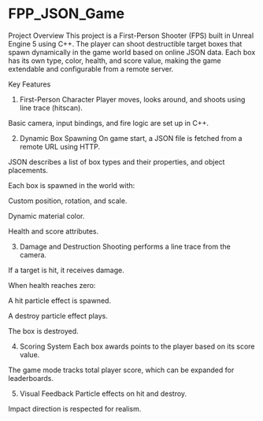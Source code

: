 # FPP_JSON_Game

Project Overview
This project is a First-Person Shooter (FPS) built in Unreal Engine 5 using C++. The player can shoot destructible target boxes that spawn dynamically in the game world based on online JSON data. Each box has its own type, color, health, and score value, making the game extendable and configurable from a remote server.

Key Features
1. First-Person Character
Player moves, looks around, and shoots using line trace (hitscan).

Basic camera, input bindings, and fire logic are set up in C++.

2. Dynamic Box Spawning
On game start, a JSON file is fetched from a remote URL using HTTP.

JSON describes a list of box types and their properties, and object placements.

Each box is spawned in the world with:

Custom position, rotation, and scale.

Dynamic material color.

Health and score attributes.

3. Damage and Destruction
Shooting performs a line trace from the camera.

If a target is hit, it receives damage.

When health reaches zero:

A hit particle effect is spawned.

A destroy particle effect plays.

The box is destroyed.

4. Scoring System
Each box awards points to the player based on its score value.

The game mode tracks total player score, which can be expanded for leaderboards.

5. Visual Feedback
Particle effects on hit and destroy.

Impact direction is respected for realism.
